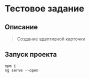 # Тестовое задание


## Описание

> Создание адаптивной карточки

## Запуск проекта

```
npm i
ng serve --open
```
